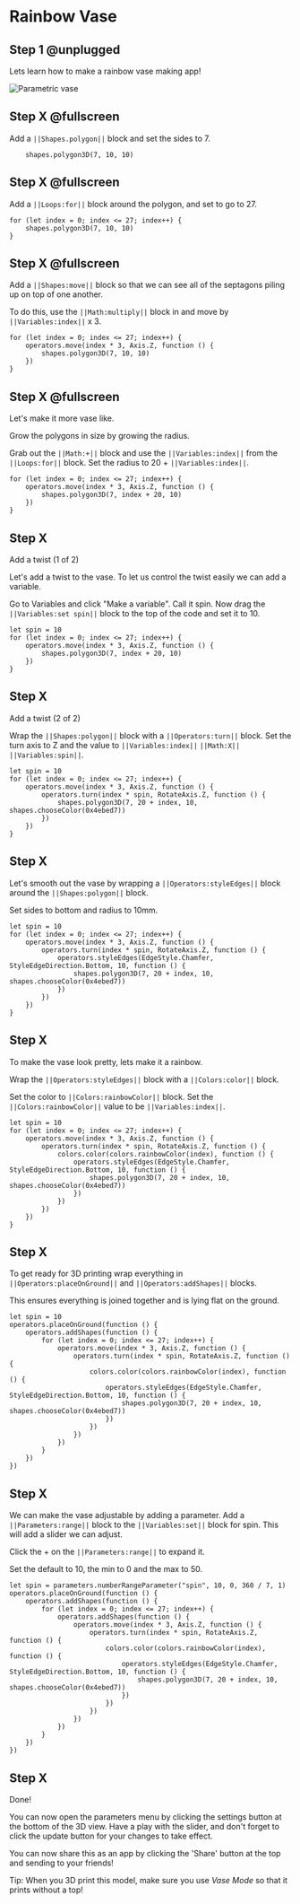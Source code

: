# Rainbow Vase

## Step 1 @unplugged

Lets learn how to make a rainbow vase making app!

![Parametric vase](/docs/static/examples/vase/project-image.png?v=DOCVER-1)



## Step X @fullscreen
Add a ``||Shapes.polygon||`` block and set the sides to 7.

```blocks
    shapes.polygon3D(7, 10, 10)
```


## Step X @fullscreen
Add a ``||Loops:for||`` block around the polygon, and set to go to 27.

```blocks
for (let index = 0; index <= 27; index++) {
    shapes.polygon3D(7, 10, 10)
}
```


## Step X @fullscreen
Add a ``||Shapes:move||`` block so that we can see all of the septagons piling up on top of one another.

To do this, use the ``||Math:multiply||`` block in and move by ``||Variables:index||`` x 3.

```blocks
for (let index = 0; index <= 27; index++) {
    operators.move(index * 3, Axis.Z, function () {
        shapes.polygon3D(7, 10, 10)
    })
}
```

## Step X @fullscreen
Let's make it more vase like.

Grow the polygons in size by growing the radius.  

Grab out the ``||Math:+||`` block and use the ``||Variables:index||`` from the ``||Loops:for||`` block.  Set the radius to 20 + ``||Variables:index||``.

```blocks
for (let index = 0; index <= 27; index++) {
    operators.move(index * 3, Axis.Z, function () {
        shapes.polygon3D(7, index + 20, 10)
    })
}
```


## Step X
Add a twist (1 of 2)

Let's add a twist to the vase. To let us control the twist easily we can add a variable. 

Go to Variables and click "Make a variable". Call it spin. Now drag the ``||Variables:set spin||`` block to the top of the code and set it to 10.


```blocks
let spin = 10
for (let index = 0; index <= 27; index++) {
    operators.move(index * 3, Axis.Z, function () {
        shapes.polygon3D(7, index + 20, 10)
    })
}
```
## Step X
Add a twist (2 of 2)

Wrap the ``||Shapes:polygon||`` block with a ``||Operators:turn||`` block. Set the turn axis to Z and the value to ``||Variables:index||`` ``||Math:X||`` ``||Variables:spin||``.

```blocks
let spin = 10
for (let index = 0; index <= 27; index++) {
    operators.move(index * 3, Axis.Z, function () {
        operators.turn(index * spin, RotateAxis.Z, function () {
            shapes.polygon3D(7, 20 + index, 10, shapes.chooseColor(0x4ebed7))
        })
    })
}
```


## Step X
Let's smooth out the vase by wrapping a ``||Operators:styleEdges||`` block around the ``||Shapes:polygon||`` block. 

Set sides to bottom and radius to 10mm.
```blocks
let spin = 10
for (let index = 0; index <= 27; index++) {
    operators.move(index * 3, Axis.Z, function () {
        operators.turn(index * spin, RotateAxis.Z, function () {
            operators.styleEdges(EdgeStyle.Chamfer, StyleEdgeDirection.Bottom, 10, function () {
                shapes.polygon3D(7, 20 + index, 10, shapes.chooseColor(0x4ebed7))
            })
        })
    })
}
```

## Step X
To make the vase look pretty, lets make it a rainbow.

Wrap the ``||Operators:styleEdges||`` block with a ``||Colors:color||`` block.

Set the color to ``||Colors:rainbowColor||`` block. Set the ``||Colors:rainbowColor||`` value to be ``||Variables:index||``.

```blocks
let spin = 10
for (let index = 0; index <= 27; index++) {
    operators.move(index * 3, Axis.Z, function () {
        operators.turn(index * spin, RotateAxis.Z, function () {
            colors.color(colors.rainbowColor(index), function () {
                operators.styleEdges(EdgeStyle.Chamfer, StyleEdgeDirection.Bottom, 10, function () {
                    shapes.polygon3D(7, 20 + index, 10, shapes.chooseColor(0x4ebed7))
                })
            })
        })
    })
}
```

## Step X
To get ready for 3D printing wrap everything in ``||Operators:placeOnGround||`` and ``||Operators:addShapes||`` blocks.

This ensures everything is joined together and is lying flat on the ground.
```blocks
let spin = 10
operators.placeOnGround(function () {
    operators.addShapes(function () {
        for (let index = 0; index <= 27; index++) {
            operators.move(index * 3, Axis.Z, function () {
                operators.turn(index * spin, RotateAxis.Z, function () {
                    colors.color(colors.rainbowColor(index), function () {
                        operators.styleEdges(EdgeStyle.Chamfer, StyleEdgeDirection.Bottom, 10, function () {
                            shapes.polygon3D(7, 20 + index, 10, shapes.chooseColor(0x4ebed7))
                        })
                    })
                })
            })
        }
    })
})
```

## Step X
We can make the vase adjustable by adding a parameter. Add a ``||Parameters:range||`` block to the ``||Variables:set||`` block for spin. This will add a slider we can adjust.

Click the + on the ``||Parameters:range||`` to expand it.

Set the default to 10, the min to 0 and the max to 50.

```blocks
let spin = parameters.numberRangeParameter("spin", 10, 0, 360 / 7, 1)
operators.placeOnGround(function () {
    operators.addShapes(function () {
        for (let index = 0; index <= 27; index++) {
            operators.addShapes(function () {
                operators.move(index * 3, Axis.Z, function () {
                    operators.turn(index * spin, RotateAxis.Z, function () {
                        colors.color(colors.rainbowColor(index), function () {
                            operators.styleEdges(EdgeStyle.Chamfer, StyleEdgeDirection.Bottom, 10, function () {
                                shapes.polygon3D(7, 20 + index, 10, shapes.chooseColor(0x4ebed7))
                            })
                        })
                    })
                })
            })
        }
    })
})
```

## Step X 
Done! 

You can now open the parameters menu by clicking the settings button at the bottom of the 3D view. Have a play with the slider, and don't forget to click the update button for your changes to take effect.

You can now share this as an app by clicking the 'Share' button at the top and sending to your friends! 

Tip: When you 3D print this model, make sure you use *Vase Mode* so that it prints without a top!

